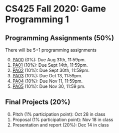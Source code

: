 # CS425 Fall 2020: Game Programming 1


## Programming Assignments (50%)
There will be 5+1 programming assignments

0. [PA00](PA00-SDL2-Setup) (0%): Due Aug 31th, 11:59pm.
1. [PA01](PA01-Level-Loading) (10%): Due Sept 14th, 11:59pm.
2. [PA02](PA02-Perlin-Noise)  (10%): Due Sept 30th, 11:59pm.
3. [PA03](PA03-Pathing) (10%): Due Oct 13, 11:59pm. 
4. [PA04](PA04-Behavior-Tree) (10%): Due Nov 11, 11:59pm. 
5. [PA05](PA05-Boids) (10%): Due Nov 30, 11:59 pm.

## Final Projects (20%)
0. Pitch (1% participation point): Oct 28 in class
1. Proposal (1% participation point): Nov 18 in class
2. Presentation and report (20%): Dec 14 in class
